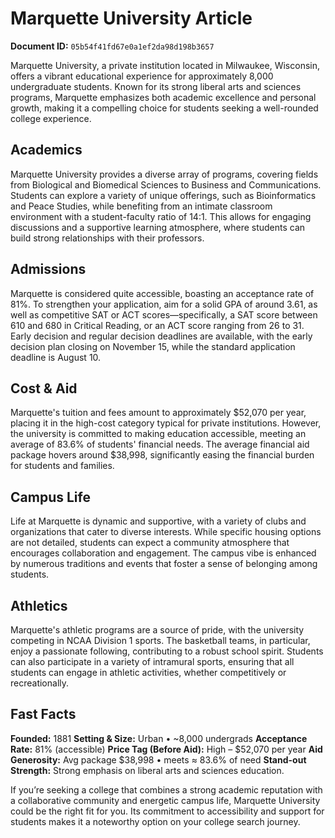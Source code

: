 # Marquette University Article

**Document ID:** `05b54f41fd67e0a1ef2da98d198b3657`

Marquette University, a private institution located in Milwaukee, Wisconsin, offers a vibrant educational experience for approximately 8,000 undergraduate students. Known for its strong liberal arts and sciences programs, Marquette emphasizes both academic excellence and personal growth, making it a compelling choice for students seeking a well-rounded college experience.

## Academics
Marquette University provides a diverse array of programs, covering fields from Biological and Biomedical Sciences to Business and Communications. Students can explore a variety of unique offerings, such as Bioinformatics and Peace Studies, while benefiting from an intimate classroom environment with a student-faculty ratio of 14:1. This allows for engaging discussions and a supportive learning atmosphere, where students can build strong relationships with their professors.

## Admissions
Marquette is considered quite accessible, boasting an acceptance rate of 81%. To strengthen your application, aim for a solid GPA of around 3.61, as well as competitive SAT or ACT scores—specifically, a SAT score between 610 and 680 in Critical Reading, or an ACT score ranging from 26 to 31. Early decision and regular decision deadlines are available, with the early decision plan closing on November 15, while the standard application deadline is August 10.

## Cost & Aid
Marquette's tuition and fees amount to approximately $52,070 per year, placing it in the high-cost category typical for private institutions. However, the university is committed to making education accessible, meeting an average of 83.6% of students' financial needs. The average financial aid package hovers around $38,998, significantly easing the financial burden for students and families.

## Campus Life
Life at Marquette is dynamic and supportive, with a variety of clubs and organizations that cater to diverse interests. While specific housing options are not detailed, students can expect a community atmosphere that encourages collaboration and engagement. The campus vibe is enhanced by numerous traditions and events that foster a sense of belonging among students.

## Athletics
Marquette's athletic programs are a source of pride, with the university competing in NCAA Division 1 sports. The basketball teams, in particular, enjoy a passionate following, contributing to a robust school spirit. Students can also participate in a variety of intramural sports, ensuring that all students can engage in athletic activities, whether competitively or recreationally.

## Fast Facts
**Founded:** 1881
**Setting & Size:** Urban • ~8,000 undergrads
**Acceptance Rate:** 81% (accessible)
**Price Tag (Before Aid):** High – $52,070 per year
**Aid Generosity:** Avg package $38,998 • meets ≈ 83.6% of need
**Stand-out Strength:** Strong emphasis on liberal arts and sciences education.

If you’re seeking a college that combines a strong academic reputation with a collaborative community and energetic campus life, Marquette University could be the right fit for you. Its commitment to accessibility and support for students makes it a noteworthy option on your college search journey.
